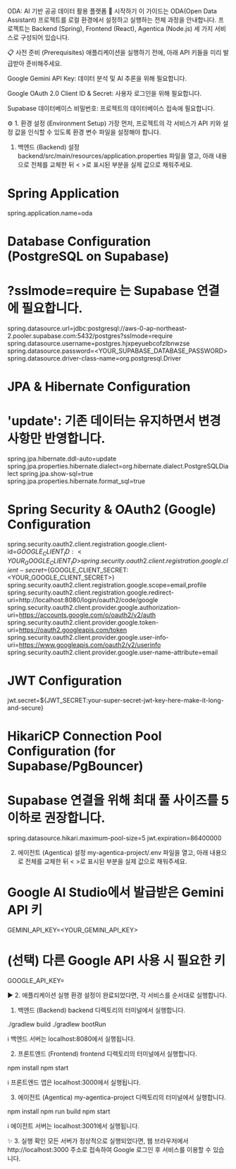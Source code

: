 ODA: AI 기반 공공 데이터 활용 플랫폼
🚀 시작하기
이 가이드는 ODA(Open Data Assistant) 프로젝트를 로컬 환경에서 설정하고 실행하는 전체 과정을 안내합니다. 프로젝트는 Backend (Spring), Frontend (React), Agentica (Node.js) 세 가지 서비스로 구성되어 있습니다.

📋 사전 준비 (Prerequisites)
애플리케이션을 실행하기 전에, 아래 API 키들을 미리 발급받아 준비해주세요.

Google Gemini API Key: 데이터 분석 및 AI 추론을 위해 필요합니다.

Google OAuth 2.0 Client ID & Secret: 사용자 로그인을 위해 필요합니다.

Supabase 데이터베이스 비밀번호: 프로젝트의 데이터베이스 접속에 필요합니다.

⚙️ 1. 환경 설정 (Environment Setup)
가장 먼저, 프로젝트의 각 서비스가 API 키와 설정 값을 인식할 수 있도록 환경 변수 파일을 설정해야 합니다.

1. 백엔드 (Backend) 설정
backend/src/main/resources/application.properties 파일을 열고, 아래 내용으로 전체를 교체한 뒤 < >로 표시된 부분을 실제 값으로 채워주세요.

# Spring Application
spring.application.name=oda

# Database Configuration (PostgreSQL on Supabase)
# ?sslmode=require 는 Supabase 연결에 필요합니다.
spring.datasource.url=jdbc:postgresql://aws-0-ap-northeast-2.pooler.supabase.com:5432/postgres?sslmode=require
spring.datasource.username=postgres.hjxpeyuebcofzlbnwzse
spring.datasource.password=<YOUR_SUPABASE_DATABASE_PASSWORD>
spring.datasource.driver-class-name=org.postgresql.Driver

# JPA & Hibernate Configuration
# 'update': 기존 데이터는 유지하면서 변경사항만 반영합니다.
spring.jpa.hibernate.ddl-auto=update
spring.jpa.properties.hibernate.dialect=org.hibernate.dialect.PostgreSQLDialect
spring.jpa.show-sql=true
spring.jpa.properties.hibernate.format_sql=true

# Spring Security & OAuth2 (Google) Configuration
spring.security.oauth2.client.registration.google.client-id=${GOOGLE_CLIENT_ID:<YOUR_GOOGLE_CLIENT_ID>}
spring.security.oauth2.client.registration.google.client-secret=${GOOGLE_CLIENT_SECRET:<YOUR_GOOGLE_CLIENT_SECRET>}
spring.security.oauth2.client.registration.google.scope=email,profile
spring.security.oauth2.client.registration.google.redirect-uri=http://localhost:8080/login/oauth2/code/google
spring.security.oauth2.client.provider.google.authorization-uri=https://accounts.google.com/o/oauth2/v2/auth
spring.security.oauth2.client.provider.google.token-uri=https://oauth2.googleapis.com/token
spring.security.oauth2.client.provider.google.user-info-uri=https://www.googleapis.com/oauth2/v2/userinfo
spring.security.oauth2.client.provider.google.user-name-attribute=email

# JWT Configuration
jwt.secret=${JWT_SECRET:your-super-secret-jwt-key-here-make-it-long-and-secure}

# HikariCP Connection Pool Configuration (for Supabase/PgBouncer)
# Supabase 연결을 위해 최대 풀 사이즈를 5 이하로 권장합니다.
spring.datasource.hikari.maximum-pool-size=5
jwt.expiration=86400000

2. 에이전트 (Agentica) 설정
my-agentica-project/.env 파일을 열고, 아래 내용으로 전체를 교체한 뒤 < >로 표시된 부분을 실제 값으로 채워주세요.

# Google AI Studio에서 발급받은 Gemini API 키
GEMINI_API_KEY=<YOUR_GEMINI_API_KEY>

# (선택) 다른 Google API 사용 시 필요한 키
GOOGLE_API_KEY=

▶️ 2. 애플리케이션 실행
환경 설정이 완료되었다면, 각 서비스를 순서대로 실행합니다.

1. 백엔드 (Backend)
backend 디렉토리의 터미널에서 실행합니다.

./gradlew build
./gradlew bootRun

ℹ️ 백엔드 서버는 localhost:8080에서 실행됩니다.

2. 프론트엔드 (Frontend)
frontend 디렉토리의 터미널에서 실행합니다.

npm install
npm start

ℹ️ 프론트엔드 앱은 localhost:3000에서 실행됩니다.

3. 에이전트 (Agentica)
my-agentica-project 디렉토리의 터미널에서 실행합니다.

npm install
npm run build
npm start

ℹ️ 에이전트 서버는 localhost:3001에서 실행됩니다.

✨ 3. 실행 확인
모든 서버가 정상적으로 실행되었다면, 웹 브라우저에서 http://localhost:3000 주소로 접속하여 Google 로그인 후 서비스를 이용할 수 있습니다.
